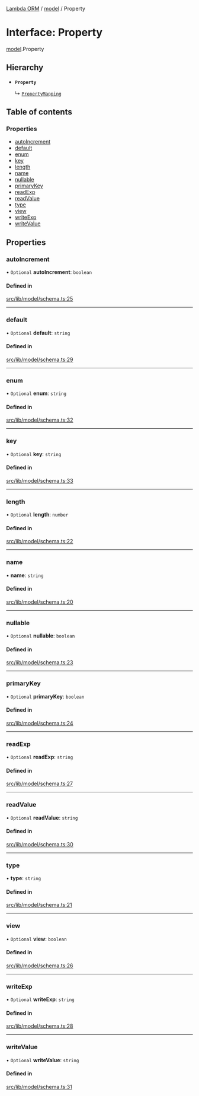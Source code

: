 [Lambda ORM](../README.md) / [model](../modules/model.md) / Property

# Interface: Property

[model](../modules/model.md).Property

## Hierarchy

- **`Property`**

  ↳ [`PropertyMapping`](model.PropertyMapping.md)

## Table of contents

### Properties

- [autoIncrement](model.Property.md#autoincrement)
- [default](model.Property.md#default)
- [enum](model.Property.md#enum)
- [key](model.Property.md#key)
- [length](model.Property.md#length)
- [name](model.Property.md#name)
- [nullable](model.Property.md#nullable)
- [primaryKey](model.Property.md#primarykey)
- [readExp](model.Property.md#readexp)
- [readValue](model.Property.md#readvalue)
- [type](model.Property.md#type)
- [view](model.Property.md#view)
- [writeExp](model.Property.md#writeexp)
- [writeValue](model.Property.md#writevalue)

## Properties

### autoIncrement

• `Optional` **autoIncrement**: `boolean`

#### Defined in

[src/lib/model/schema.ts:25](https://github.com/FlavioLionelRita/lambdaorm/blob/15e828d/src/lib/model/schema.ts#L25)

___

### default

• `Optional` **default**: `string`

#### Defined in

[src/lib/model/schema.ts:29](https://github.com/FlavioLionelRita/lambdaorm/blob/15e828d/src/lib/model/schema.ts#L29)

___

### enum

• `Optional` **enum**: `string`

#### Defined in

[src/lib/model/schema.ts:32](https://github.com/FlavioLionelRita/lambdaorm/blob/15e828d/src/lib/model/schema.ts#L32)

___

### key

• `Optional` **key**: `string`

#### Defined in

[src/lib/model/schema.ts:33](https://github.com/FlavioLionelRita/lambdaorm/blob/15e828d/src/lib/model/schema.ts#L33)

___

### length

• `Optional` **length**: `number`

#### Defined in

[src/lib/model/schema.ts:22](https://github.com/FlavioLionelRita/lambdaorm/blob/15e828d/src/lib/model/schema.ts#L22)

___

### name

• **name**: `string`

#### Defined in

[src/lib/model/schema.ts:20](https://github.com/FlavioLionelRita/lambdaorm/blob/15e828d/src/lib/model/schema.ts#L20)

___

### nullable

• `Optional` **nullable**: `boolean`

#### Defined in

[src/lib/model/schema.ts:23](https://github.com/FlavioLionelRita/lambdaorm/blob/15e828d/src/lib/model/schema.ts#L23)

___

### primaryKey

• `Optional` **primaryKey**: `boolean`

#### Defined in

[src/lib/model/schema.ts:24](https://github.com/FlavioLionelRita/lambdaorm/blob/15e828d/src/lib/model/schema.ts#L24)

___

### readExp

• `Optional` **readExp**: `string`

#### Defined in

[src/lib/model/schema.ts:27](https://github.com/FlavioLionelRita/lambdaorm/blob/15e828d/src/lib/model/schema.ts#L27)

___

### readValue

• `Optional` **readValue**: `string`

#### Defined in

[src/lib/model/schema.ts:30](https://github.com/FlavioLionelRita/lambdaorm/blob/15e828d/src/lib/model/schema.ts#L30)

___

### type

• **type**: `string`

#### Defined in

[src/lib/model/schema.ts:21](https://github.com/FlavioLionelRita/lambdaorm/blob/15e828d/src/lib/model/schema.ts#L21)

___

### view

• `Optional` **view**: `boolean`

#### Defined in

[src/lib/model/schema.ts:26](https://github.com/FlavioLionelRita/lambdaorm/blob/15e828d/src/lib/model/schema.ts#L26)

___

### writeExp

• `Optional` **writeExp**: `string`

#### Defined in

[src/lib/model/schema.ts:28](https://github.com/FlavioLionelRita/lambdaorm/blob/15e828d/src/lib/model/schema.ts#L28)

___

### writeValue

• `Optional` **writeValue**: `string`

#### Defined in

[src/lib/model/schema.ts:31](https://github.com/FlavioLionelRita/lambdaorm/blob/15e828d/src/lib/model/schema.ts#L31)
